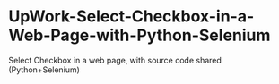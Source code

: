 # UpWork-Select-Checkbox-in-a-Web-Page-with-Python-Selenium
Select Checkbox in a web page, with source code shared (Python+Selenium)

